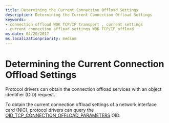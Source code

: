```yaml
---
title: Determining the Current Connection Offload Settings
description: Determining the Current Connection Offload Settings
keywords:
- connection offload WDK TCP/IP transport , current settings
- current connection offload settings WDK TCP/IP offload
ms.date: 04/20/2017
ms.localizationpriority: medium
---
```


# Determining the Current Connection Offload Settings





Protocol drivers can obtain the connection offload services with an object identifier (OID) request.

To obtain the current connection offload settings of a network interface card (NIC), protocol drivers can query the [OID\_TCP\_CONNECTION\_OFFLOAD\_PARAMETERS](./oid-tcp-connection-offload-parameters.md) OID.

 

